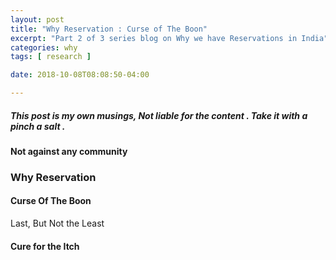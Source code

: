 ```yaml
---
layout: post
title: "Why Reservation : Curse of The Boon"
excerpt: "Part 2 of 3 series blog on Why we have Reservations in India"
categories: why
tags: [ research ]

date: 2018-10-08T08:08:50-04:00

---
```


##### This post is my own musings, Not liable for the content . Take it with a pinch a salt .
#### Not against any community

### Why Reservation

#### Curse Of The Boon



Last, But Not the Least
#### Cure for the Itch
